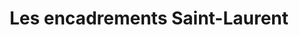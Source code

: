 ---
title: "Les encadrements Saint-Laurent"
url: /vaudreuil-dorion/les-encadrements-saint-laurent/
shop: frame
---
